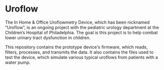 # Uroflow

The In Home & Office Uroflowmetry Device, which has been nicknamed “Uroflow”, is an ongoing project with the pediatric urology department at the Children’s Hospital of Philadelphia. The goal is this project is to help combat lower urinary tract dysfunction in children.

This repository contains the prototype device's firmware, which reads, filters, processes, and transmits the data. It also contains the files used to test the device, which simulate various typical uroflows from patients with a water pump.
